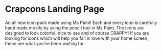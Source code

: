 # Crapcons Landing Page

An all new icon pack made using Ms Paint!
Each and every icon is carefully hand made mostly by using the pencil tool in Ms Paint. The icons are designed to look colorful, nice to use and of course CRAPPY! If you are looking for icons which will help you fall in love with your home screen, these are what you've been waiting for.

